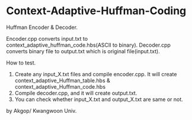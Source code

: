 # Context-Adaptive-Huffman-Coding

Huffman Encoder & Decoder.

Encoder.cpp converts input.txt to context_adaptive_huffman_code.hbs(ASCII to binary).
Decoder.cpp converts binary file to output.txt which is original file(input.txt).

How to test.

1. Create any input_X.txt files and compile encoder.cpp. It will create context_adaptive_Huffman_table.hbs & context_adaptive_Huffman_code.hbs
2. Compile decoder.cpp, and it will create output.txt.
3. You can check whether input_X.txt and output_X.txt are same or not.

by Akgop/ Kwangwoon Univ.
